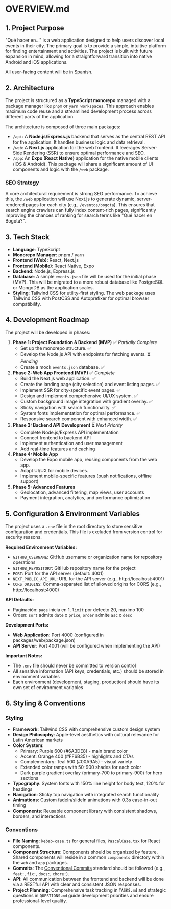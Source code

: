 # OVERVIEW.md

## 1. Project Purpose

"Qué hacer en..." is a web application designed to help users discover local events in their city. The primary goal is to provide a simple, intuitive platform for finding entertainment and activities. The project is built with future expansion in mind, allowing for a straightforward transition into native Android and iOS applications.

All user-facing content will be in Spanish.

## 2. Architecture

The project is structured as a **TypeScript monorepo** managed with a package manager like `pnpm` or `yarn workspaces`. This approach enables maximum code reuse and a streamlined development process across different parts of the application.

The architecture is composed of three main packages:

*   `/api`: A **Node.js/Express.js** backend that serves as the central REST API for the application. It handles business logic and data retrieval.
*   `/web`: A **Next.js** application for the web frontend. It leverages Server-Side Rendering (SSR) to ensure optimal performance and SEO.
*   `/app`: An **Expo (React Native)** application for the native mobile clients (iOS & Android). This package will share a significant amount of UI components and logic with the `/web` package.

### SEO Strategy

A core architectural requirement is strong SEO performance. To achieve this, the `/web` application will use Next.js to generate dynamic, server-rendered pages for each city (e.g., `/eventos/bogota`). This ensures that search engine crawlers can fully index content-rich pages, significantly improving the chances of ranking for search terms like "Qué hacer en Bogotá?".

## 3. Tech Stack

*   **Language**: TypeScript
*   **Monorepo Manager**: pnpm / yarn
*   **Frontend (Web)**: React, Next.js
*   **Frontend (Mobile)**: React Native, Expo
*   **Backend**: Node.js, Express.js
*   **Database**: A simple `events.json` file will be used for the initial phase (MVP). This will be migrated to a more robust database like PostgreSQL or MongoDB as the application scales.
*   **Styling**: Tailwind CSS for utility-first styling. The web package uses Tailwind CSS with PostCSS and Autoprefixer for optimal browser compatibility.

## 4. Development Roadmap

The project will be developed in phases:

1.  **Phase 1: Project Foundation & Backend (MVP)** ✅ *Partially Complete*
    *   Set up the monorepo structure. ✅
    *   Develop the Node.js API with endpoints for fetching events. ⏳ *Pending*
    *   Create a mock `events.json` database. ✅
2.  **Phase 2: Web App Frontend (MVP)** ✅ *Complete*
    *   Build the Next.js web application. ✅
    *   Create the landing page (city selection) and event listing pages. ✅
    *   Implement SSR for city-specific event pages. ✅
    *   Design and implement comprehensive UI/UX system. ✅
    *   Custom background image integration with gradient overlay. ✅
    *   Sticky navigation with search functionality. ✅
    *   System fonts implementation for optimal performance. ✅
    *   Responsive search component with enhanced width. ✅
3.  **Phase 3: Backend API Development** ⏳ *Next Priority*
    *   Complete Node.js/Express API implementation
    *   Connect frontend to backend API
    *   Implement authentication and user management
    *   Add real-time features and caching
4.  **Phase 4: Mobile App**
    *   Develop the Expo mobile app, reusing components from the web app.
    *   Adapt UI/UX for mobile devices.
    *   Implement mobile-specific features (push notifications, offline support)
5.  **Phase 5: Advanced Features**
    *   Geolocation, advanced filtering, map views, user accounts
    *   Payment integration, analytics, and performance optimization

## 5. Configuration & Environment Variables

The project uses a `.env` file in the root directory to store sensitive configuration and credentials. This file is excluded from version control for security reasons.

**Required Environment Variables:**
*   `GITHUB_USERNAME`: GitHub username or organization name for repository operations
*   `GITHUB_REPOSITORY`: GitHub repository name for the project
*   `PORT`: Port for the API server (default: 4001)
*   `NEXT_PUBLIC_API_URL`: URL for the API server (e.g., http://localhost:4001)
*   `CORS_ORIGINS`: Comma-separated list of allowed origins for CORS (e.g., http://localhost:4000)

**API Defaults:**
*   Paginación: `page` inicia en 1, `limit` por defecto 20, máximo 100
*   Orden: `sort` admite `date` o `price`, `order` admite `asc` o `desc`

**Development Ports:**
*   **Web Application**: Port 4000 (configured in packages/web/package.json)
*   **API Server**: Port 4001 (will be configured when implementing the API)

**Important Notes:**
*   The `.env` file should never be committed to version control
*   All sensitive information (API keys, credentials, etc.) should be stored in environment variables
*   Each environment (development, staging, production) should have its own set of environment variables

## 6. Styling & Conventions

### Styling

*   **Framework**: Tailwind CSS with comprehensive custom design system
*   **Design Philosophy**: Apple-level aesthetics with cultural relevance for Latin American markets
*   **Color System**: 
    *   Primary: Purple 600 (#6A3DE8) - main brand color
    *   Accent: Orange 400 (#FF6B35) - highlights and CTAs
    *   Complementary: Teal 500 (#00A9A5) - visual variety
    *   Extended color ramps with 50-900 shades for each color
    *   Dark purple gradient overlay (primary-700 to primary-900) for hero sections
*   **Typography**: System fonts with 150% line height for body text, 120% for headings
*   **Navigation**: Sticky top navigation with integrated search functionality
*   **Animations**: Custom fadeIn/slideIn animations with 0.3s ease-in-out timing
*   **Components**: Reusable component library with consistent shadows, borders, and interactions

### Conventions

*   **File Naming**: `kebab-case.ts` for general files, `PascalCase.tsx` for React components.
*   **Component Structure**: Components should be organized by feature. Shared components will reside in a common `components` directory within the `web` and `app` packages.
*   **Commits**: The [Conventional Commits](https://www.conventionalcommits.org/) standard should be followed (e.g., `feat:`, `fix:`, `docs:`, `chore:`).
*   **API**: All communication between the frontend and backend will be done via a RESTful API with clear and consistent JSON responses.
*   **Project Planning**: Comprehensive task tracking in `TASKS.md` and strategic questions in `QUESTIONS.md` guide development priorities and ensure professional-level quality.